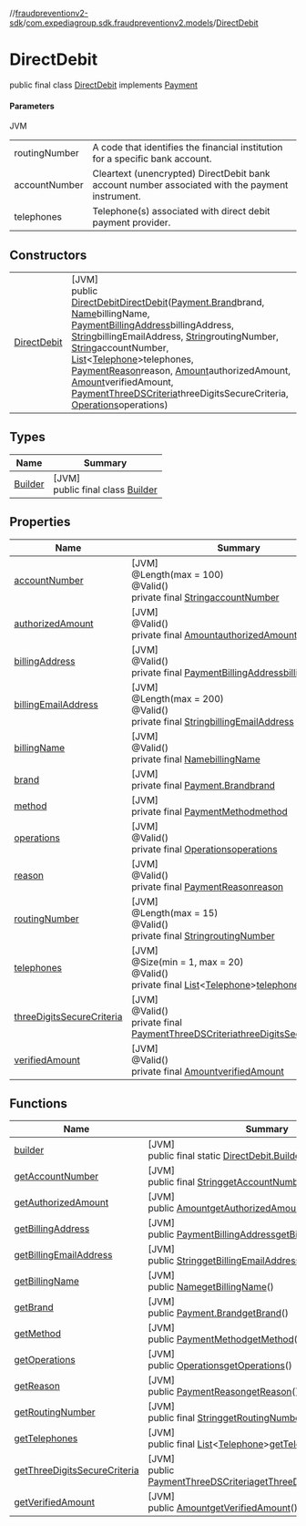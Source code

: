 //[fraudpreventionv2-sdk](../../../index.md)/[com.expediagroup.sdk.fraudpreventionv2.models](../index.md)/[DirectDebit](index.md)

# DirectDebit

public final class [DirectDebit](index.md) implements [Payment](../-payment/index.md)

#### Parameters

JVM

| | |
|---|---|
| routingNumber | A code that identifies the financial institution for a specific bank account. |
| accountNumber | Cleartext (unencrypted) DirectDebit bank account number associated with the payment instrument. |
| telephones | Telephone(s) associated with direct debit payment provider. |

## Constructors

| | |
|---|---|
| [DirectDebit](-direct-debit.md) | [JVM]<br>public [DirectDebit](index.md)[DirectDebit](-direct-debit.md)([Payment.Brand](../-payment/-brand/index.md)brand, [Name](../-name/index.md)billingName, [PaymentBillingAddress](../-payment-billing-address/index.md)billingAddress, [String](https://docs.oracle.com/javase/8/docs/api/java/lang/String.html)billingEmailAddress, [String](https://docs.oracle.com/javase/8/docs/api/java/lang/String.html)routingNumber, [String](https://docs.oracle.com/javase/8/docs/api/java/lang/String.html)accountNumber, [List](https://docs.oracle.com/javase/8/docs/api/java/util/List.html)&lt;[Telephone](../-telephone/index.md)&gt;telephones, [PaymentReason](../-payment-reason/index.md)reason, [Amount](../-amount/index.md)authorizedAmount, [Amount](../-amount/index.md)verifiedAmount, [PaymentThreeDSCriteria](../-payment-three-d-s-criteria/index.md)threeDigitsSecureCriteria, [Operations](../-operations/index.md)operations) |

## Types

| Name | Summary |
|---|---|
| [Builder](-builder/index.md) | [JVM]<br>public final class [Builder](-builder/index.md) |

## Properties

| Name | Summary |
|---|---|
| [accountNumber](index.md#-1618425264%2FProperties%2F-173342751) | [JVM]<br>@Length(max = 100)<br>@Valid()<br>private final [String](https://docs.oracle.com/javase/8/docs/api/java/lang/String.html)[accountNumber](index.md#-1618425264%2FProperties%2F-173342751) |
| [authorizedAmount](index.md#-2075581695%2FProperties%2F-173342751) | [JVM]<br>@Valid()<br>private final [Amount](../-amount/index.md)[authorizedAmount](index.md#-2075581695%2FProperties%2F-173342751) |
| [billingAddress](index.md#1480346715%2FProperties%2F-173342751) | [JVM]<br>@Valid()<br>private final [PaymentBillingAddress](../-payment-billing-address/index.md)[billingAddress](index.md#1480346715%2FProperties%2F-173342751) |
| [billingEmailAddress](index.md#1833521971%2FProperties%2F-173342751) | [JVM]<br>@Length(max = 200)<br>@Valid()<br>private final [String](https://docs.oracle.com/javase/8/docs/api/java/lang/String.html)[billingEmailAddress](index.md#1833521971%2FProperties%2F-173342751) |
| [billingName](index.md#-854496576%2FProperties%2F-173342751) | [JVM]<br>@Valid()<br>private final [Name](../-name/index.md)[billingName](index.md#-854496576%2FProperties%2F-173342751) |
| [brand](index.md#-1866806081%2FProperties%2F-173342751) | [JVM]<br>private final [Payment.Brand](../-payment/-brand/index.md)[brand](index.md#-1866806081%2FProperties%2F-173342751) |
| [method](index.md#-2013431693%2FProperties%2F-173342751) | [JVM]<br>private final [PaymentMethod](../-payment-method/index.md)[method](index.md#-2013431693%2FProperties%2F-173342751) |
| [operations](index.md#-1154363320%2FProperties%2F-173342751) | [JVM]<br>@Valid()<br>private final [Operations](../-operations/index.md)[operations](index.md#-1154363320%2FProperties%2F-173342751) |
| [reason](index.md#1259601008%2FProperties%2F-173342751) | [JVM]<br>@Valid()<br>private final [PaymentReason](../-payment-reason/index.md)[reason](index.md#1259601008%2FProperties%2F-173342751) |
| [routingNumber](index.md#1755340951%2FProperties%2F-173342751) | [JVM]<br>@Length(max = 15)<br>@Valid()<br>private final [String](https://docs.oracle.com/javase/8/docs/api/java/lang/String.html)[routingNumber](index.md#1755340951%2FProperties%2F-173342751) |
| [telephones](index.md#-666667867%2FProperties%2F-173342751) | [JVM]<br>@Size(min = 1, max = 20)<br>@Valid()<br>private final [List](https://docs.oracle.com/javase/8/docs/api/java/util/List.html)&lt;[Telephone](../-telephone/index.md)&gt;[telephones](index.md#-666667867%2FProperties%2F-173342751) |
| [threeDigitsSecureCriteria](index.md#-585931796%2FProperties%2F-173342751) | [JVM]<br>@Valid()<br>private final [PaymentThreeDSCriteria](../-payment-three-d-s-criteria/index.md)[threeDigitsSecureCriteria](index.md#-585931796%2FProperties%2F-173342751) |
| [verifiedAmount](index.md#2073695732%2FProperties%2F-173342751) | [JVM]<br>@Valid()<br>private final [Amount](../-amount/index.md)[verifiedAmount](index.md#2073695732%2FProperties%2F-173342751) |

## Functions

| Name | Summary |
|---|---|
| [builder](builder.md) | [JVM]<br>public final static [DirectDebit.Builder](-builder/index.md)[builder](builder.md)() |
| [getAccountNumber](get-account-number.md) | [JVM]<br>public final [String](https://docs.oracle.com/javase/8/docs/api/java/lang/String.html)[getAccountNumber](get-account-number.md)() |
| [getAuthorizedAmount](get-authorized-amount.md) | [JVM]<br>public [Amount](../-amount/index.md)[getAuthorizedAmount](get-authorized-amount.md)() |
| [getBillingAddress](get-billing-address.md) | [JVM]<br>public [PaymentBillingAddress](../-payment-billing-address/index.md)[getBillingAddress](get-billing-address.md)() |
| [getBillingEmailAddress](get-billing-email-address.md) | [JVM]<br>public [String](https://docs.oracle.com/javase/8/docs/api/java/lang/String.html)[getBillingEmailAddress](get-billing-email-address.md)() |
| [getBillingName](get-billing-name.md) | [JVM]<br>public [Name](../-name/index.md)[getBillingName](get-billing-name.md)() |
| [getBrand](get-brand.md) | [JVM]<br>public [Payment.Brand](../-payment/-brand/index.md)[getBrand](get-brand.md)() |
| [getMethod](get-method.md) | [JVM]<br>public [PaymentMethod](../-payment-method/index.md)[getMethod](get-method.md)() |
| [getOperations](get-operations.md) | [JVM]<br>public [Operations](../-operations/index.md)[getOperations](get-operations.md)() |
| [getReason](get-reason.md) | [JVM]<br>public [PaymentReason](../-payment-reason/index.md)[getReason](get-reason.md)() |
| [getRoutingNumber](get-routing-number.md) | [JVM]<br>public final [String](https://docs.oracle.com/javase/8/docs/api/java/lang/String.html)[getRoutingNumber](get-routing-number.md)() |
| [getTelephones](get-telephones.md) | [JVM]<br>public final [List](https://docs.oracle.com/javase/8/docs/api/java/util/List.html)&lt;[Telephone](../-telephone/index.md)&gt;[getTelephones](get-telephones.md)() |
| [getThreeDigitsSecureCriteria](get-three-digits-secure-criteria.md) | [JVM]<br>public [PaymentThreeDSCriteria](../-payment-three-d-s-criteria/index.md)[getThreeDigitsSecureCriteria](get-three-digits-secure-criteria.md)() |
| [getVerifiedAmount](get-verified-amount.md) | [JVM]<br>public [Amount](../-amount/index.md)[getVerifiedAmount](get-verified-amount.md)() |
